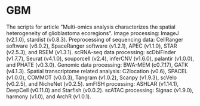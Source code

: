 # GBM
The scripts for article "Multi-omics analysis characterizes the spatial heterogeneity of glioblastoma ecoregions".
Image processing: ImageJ (v2.1.0), stardist (v0.8.3).
Preprocessing of sequencing data: CellRanger software (v6.0.2), SpaceRanger software (v1.2.1), APEC (v1.1.0), STAR (v2.5.3), and RSEM (v1.3.1).
scRNA-seq data processing: scDblFinder (v1.7.7), Seurat (v4.1.0), souporcell (v2.4), inferCNV (v1.6.0), palantir (v1.0.0), and PHATE (v0.3.0). 
Genomic data processing: BWA-MEM (c0.7.17), GATK (v4.1.3).
Spatial transcriptome related analysis: C2location (v0.6), SPACEL (v1.0.0), COMMOT (v0.0.3), Tangram (v1.0.2), Scanpy (v1.9.3), scVelo (v0.2.5), and NicheNet (v0.2.5).
smFISH processing: ASHLAR (v1.14.1), DeepCell (v0.11.0) and Starfish (v0.0.2).
scATAC processing: Signac (v1.9.0), harmony (v1.0), and ArchR (v1.0.1).
